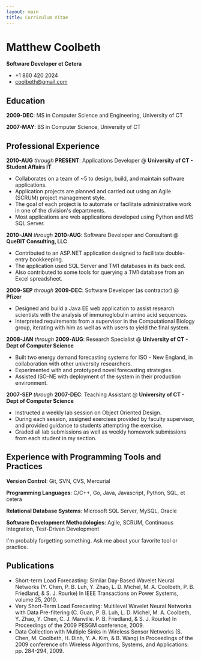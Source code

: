 ```yaml
---
layout: main
title: Curriculum Vitae
---
```


Matthew Coolbeth
================
**Software Developer et Cetera**
 - +1 860 420 2024
 - coolbeth@gmail.com

Education
---------

**2009-DEC**: MS in Computer Science and Engineering, University of CT

**2007-MAY**: BS in Computer Science, University of CT

Professional Experience
-----------------------

**2010-AUG** *through* **PRESENT**: Applications Developer
  @ **University of CT - Student Affairs IT**

-   Collaborates on a team of ~5 to design, build, and maintain software
    applications.
-   Application projects are planned and carried out using an Agile (SCRUM)
    project management style.
-   The goal of each project is to automate or facilitate administrative work
    in one of the division's departments.
-   Most applications are web applications developed using Python and MS SQL
    Server.

**2010-JAN** *through* **2010-AUG**: Software Developer and Consultant
  @ **QueBIT Consulting, LLC**

-   Contributed to an ASP.NET application designed to facilitate double-entry
    bookkeeping.
-   The application used SQL Server and TM1 databases in its back end.
-   Also contributed to some tools for querying a TM1 database from an Excel
    spreadsheet.

**2009-SEP** *through* **2009-DEC**: Software Developer (as contractor)
  @ **Pfizer**

-   Designed and build a Java EE web application to assist research scientists
    with the analysis of immunoglobulin amino acid sequences.  
-   Interpreted requirements from a supervisor in the Computational Biology
    group, iterating with him as well as with users to yield the final system.

**2008-JAN** *through* **2009-AUG**: Research Specialist
  @ **University of CT - Dept of Computer Science**

-   Built two energy demand forecasting systems for ISO - New England, 
    in collaboration with other university researchers.
-   Experimented with and prototyped novel forecasting strategies.
-   Assisted ISO-NE with deployment of the system in their production
    environment.

**2007-SEP** *through* **2007-DEC**: Teaching Assistant
  @ **University of CT - Dept of Computer Science**

-   Instructed a weekly lab session on Object Oriented Design.
-   During each session, assigned exercises provided by faculty supervisor,
    and provided guidance to students attempting the exercise.
-   Graded all lab submissions as well as weekly homework submissions from
    each student in my section.

Experience with Programming Tools and Practices
-----------------------------------------------

**Version Control**: Git, SVN, CVS, Mercurial

**Programming Languages**: C/C++, Go, Java, Javascript, Python, SQL, et cetera

**Relational Database Systems**: Microsoft SQL Server, MySQL, Oracle

**Software Development Methodologies**: Agile, SCRUM, Continuous Integration, Test-Driven Development

I'm probably forgetting something.  Ask me about your favorite tool or practice.


Publications
------------

- Short-term Load Forecasting: Similar Day-Based Wavelet Neural Networks (Y. Chen, P. B. Luh, Y. Zhao, L. D. Michel, M. A. Coolbeth, P. B. Friedland, & S. J. Rourke) In IEEE Transactions on Power Systems, volume 25, 2010.
- Very Short-Term Load Forecasting: Multilevel Wavelet Neural Networks with Data Pre-filtering (C. Guan, P. B. Luh, L. D. Michel, M. A. Coolbeth, Y. Zhao, Y. Chen, C. J. Manville. P. B. Friedland, & S. J. Rourke) In Proceedings of the 2009 PESGM conference, 2009.
- Data Collection with Multiple Sinks in Wireless Sensor Networks (S. Chen, M. Coolbeth, H. Dinh, Y. A. Kim, & B. Wang) In Proceedings of the 2009 conference ofn Wireless Algorithms, Systems, and Applications: pp. 284-294, 2009.

